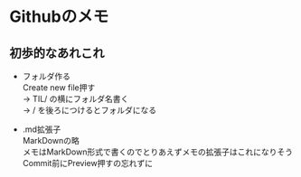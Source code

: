 # Githubのメモ
## 初歩的なあれこれ
- フォルダ作る  
  Create new file押す  
  → TIL/ の横にフォルダ名書く  
  → / を後ろにつけるとフォルダになる  

- .md拡張子  
  MarkDownの略  
  メモはMarkDown形式で書くのでとりあえずメモの拡張子はこれになりそう  
  Commit前にPreview押すの忘れずに  
  
